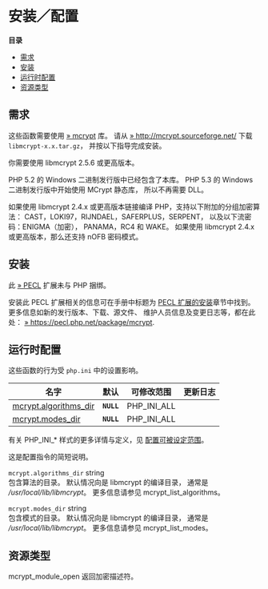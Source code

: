 安装／配置
==========

**目录**

-   [需求](/mcrypt/setup.html#需求)
-   [安装](/mcrypt/setup.html#安装)
-   [运行时配置](/mcrypt/setup.html#运行时配置)
-   [资源类型](/mcrypt/setup.html#资源类型)

需求
----

这些函数需要使用
<a href="http://mcrypt.sourceforge.net/" class="link external">» mcrypt</a>
库。 请从
<a href="http://mcrypt.sourceforge.net/" class="link external">» http://mcrypt.sourceforge.net/</a>
下载 `libmcrypt-x.x.tar.gz`， 并按以下指导完成安装。

你需要使用 libmcrypt 2.5.6 或更高版本。

PHP 5.2 的 Windows 二进制发行版中已经包含了本库。 PHP 5.3 的 Windows
二进制发行版中开始使用 MCrypt 静态库， 所以不再需要 DLL。

如果使用 libmcrypt 2.4.x 或更高版本链接编译
PHP，支持以下附加的分组加密算法：
CAST，LOKI97，RIJNDAEL，SAFERPLUS，SERPENT，
以及以下流密码：ENIGMA（加密）， PANAMA，RC4 和 WAKE。 如果使用
libmcrypt 2.4.x 或更高版本，那么还支持 nOFB 密码模式。

安装
----

此 <a href="https://pecl.php.net/" class="link external">» PECL</a>
扩展未与 PHP 捆绑。

安装此 PECL 扩展相关的信息可在手册中标题为
<a href="/install/pecl.html" class="link">PECL 扩展的安装</a>章节中找到。更多信息如新的发行版本、下载、源文件、
维护人员信息及变更日志等，都在此处：
<a href="https://pecl.php.net/package/mcrypt" class="link external">» https://pecl.php.net/package/mcrypt</a>.

运行时配置
----------

这些函数的行为受 `php.ini` 中的设置影响。

| 名字                                                                 | 默认       | 可修改范围    | 更新日志 |
|----------------------------------------------------------------------|------------|---------------|----------|
| <a href="/mcrypt/setup.html#" class="link">mcrypt.algorithms_dir</a> | **`NULL`** | PHP\_INI\_ALL |          |
| <a href="/mcrypt/setup.html#" class="link">mcrypt.modes_dir</a>      | **`NULL`** | PHP\_INI\_ALL |          |

有关 PHP\_INI\_\* 样式的更多详情与定义，见
<a href="/configuration/changes/modes.html" class="xref">配置可被设定范围</a>。

这是配置指令的简短说明。

`mcrypt.algorithms_dir` <span class="type">string</span>  
包含算法的目录。 默认情况向是 libmcrypt 的编译目录， 通常是
*/usr/local/lib/libmcrypt*。 更多信息请参见 <span
class="function">mcrypt\_list\_algorithms</span>。

`mcrypt.modes_dir` <span class="type">string</span>  
包含模式的目录。 默认情况向是 libmcrypt 的编译目录， 通常是
*/usr/local/lib/libmcrypt*。 更多信息请参见 <span
class="function">mcrypt\_list\_modes</span>。

资源类型
--------

<span class="function">mcrypt\_module\_open</span> 返回加密描述符。
